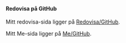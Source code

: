 #### Redovisa på GitHub

Mitt redovisa-sida ligger på [Redovisa/GitHub](https://github.com/bashikr/Design-v2/blob/master/content/redovisning/01_kmom01.md).


Mitt Me-sida ligger på [Me/GitHub](https://github.com/bashikr/Design-v2/blob/master/content/index.md).
